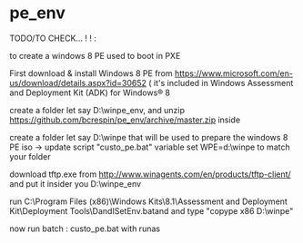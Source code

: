 # pe_env
TODO/TO CHECK... ! !  :


to create a windows 8 PE used to boot in PXE

First download & install Windows 8 PE  from https://www.microsoft.com/en-us/download/details.aspx?id=30652 ( it's included in Windows Assessment and Deployment Kit (ADK) for Windows® 8 

create a folder let say D:\winpe_env, and unzip https://github.com/bcrespin/pe_env/archive/master.zip inside

create a folder let say D:\winpe that will be used to prepare the windows 8 PE iso
-> update script "custo_pe.bat" variable set WPE=d:\winpe to match your folder

download tftp.exe from http://www.winagents.com/en/products/tftp-client/ and put it insider you D:\winpe_env


run C:\Program Files (x86)\Windows Kits\8.1\Assessment and Deployment Kit\Deployment Tools\DandISetEnv.batand 
and type  "copype x86 D:\winpe"

now run batch : custo_pe.bat with runas


